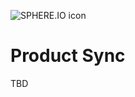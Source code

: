 ![SPHERE.IO icon](https://admin.sphere.io/assets/images/sphere_logo_rgb_long.png)

# Product Sync

TBD
